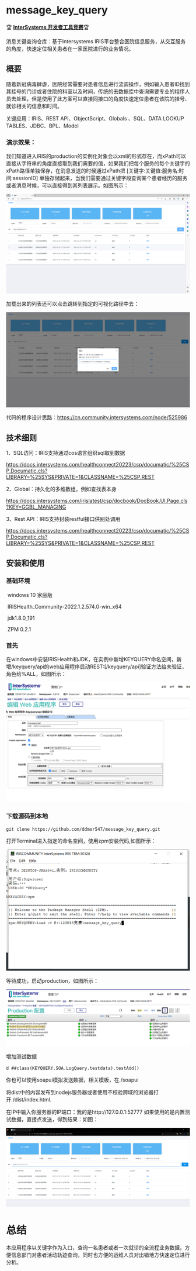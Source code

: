 # message_key_query
🏆 **[InterSystems 开发者工具竞赛](https://openexchange.intersystems.com/contest/30)**🏆

消息关键查询仓库：基于Intersystems IRIS平台整合医院信息服务，从交互服务的角度，快速定位相关患者在一家医院进行的业务情况。

## 概要

  随着新冠病毒肆虐，医院经常需要对患者信息进行流调操作，例如输入患者ID找到其挂号的门诊或者住院的科室以及时间，传统的去数据库中查询需要专业的程序人员去处理，但是使用了此方案可以直接同接口的角度快速定位患者在该院的挂号、就诊相关的信息和时间。

关键应用：IRIS、REST API、ObjectScript、Globals 、SQL、DATA LOOKUP TABLES、JDBC、BPL、Model

### 演示效果：
  我们知道进入IRIS的production的实例化对象会以xml的形式存在，而xPath可以直接从字符串的角度直接取到我们需要的值，如果我们把每个服务的每个关键字的xPath路径单独保存，在消息发送的时候通过xPath把 [关键字:关键值:服务名:时间:sessionID] 单独存储起来，当我们需要通过关键字段查询某个患者经历的服务或者消息时候，可以直接得到其列表展示。如图所示：

![主页面](img/home1.png)

加载出来的列表还可以点击跳转到指定的可视化路径中去：

![](img/home2.png)

代码的程序设计思路：https://cn.community.intersystems.com/node/525986

## 技术细则

1、SQL访问：IRIS支持通过cos语言组织sql取到数据

https://docs.intersystems.com/healthconnect20223/csp/documatic/%25CSP.Documatic.cls?LIBRARY=%25SYS&PRIVATE=1&CLASSNAME=%25CSP.REST

2、Global：持久化的多维数组，例如查找表本身

https://docs.intersystems.com/irislatest/csp/docbook/DocBook.UI.Page.cls?KEY=GGBL_MANAGING

3、Rest API：IRIS支持封装restful接口供别处调用

https://docs.intersystems.com/healthconnect20223/csp/documatic/%25CSP.Documatic.cls?LIBRARY=%25SYS&PRIVATE=1&CLASSNAME=%25CSP.REST

## 安装和使用

### 基础环境

​	windows 10 家庭版

​	IRISHealth_Community-2022.1.2.574.0-win_x64

​	jdk1.8.0_191

​	ZPM 0.2.1

### 首先

在windows中安装IRISHealth和JDK，在实例中新增KEYQUERY命名空间，新增/keyquery/api的web应用程序启动REST:[/keyquery/api]验证方法给未验证，角色给%ALL，如图所示：

![](./img/url1.png)

### 下载源码到本地

```
git clone https://github.com/ddmer547/message_key_query.git
```

打开Terminal进入指定的命名空间，使用zpm安装代码,如图所示：

![image-20230202101853290](./img/terminal.png)

等待成功，启动production，如图所示：

![image-20230202112507068](./img/prod.png)

增加测试数据

```
d ##class(KEYQUERY.SOA.LogQuery.testdata).testAdd()
```

你也可以使用soapui模拟发送数据，相关模板，在./soapui

将dist中的内容发布到nodejs服务器或者使用不校验跨域的浏览器打开./dist/index.html.

在IP中输入你服务器的IP端口：我的是http://127.0.0.1:52777 如果使用的是内置测试数据，直接点发送，得到结果：如图：

![image-20230202113804760](./img/jietu.png)

# 总结

​	本应用程序以关键字作为入口，查询一名患者或者一次就诊的全流程业务数据，方便信息部门对患者活动轨迹查询，同时也方便的运维人员对出错地方快速定位进行分析。
